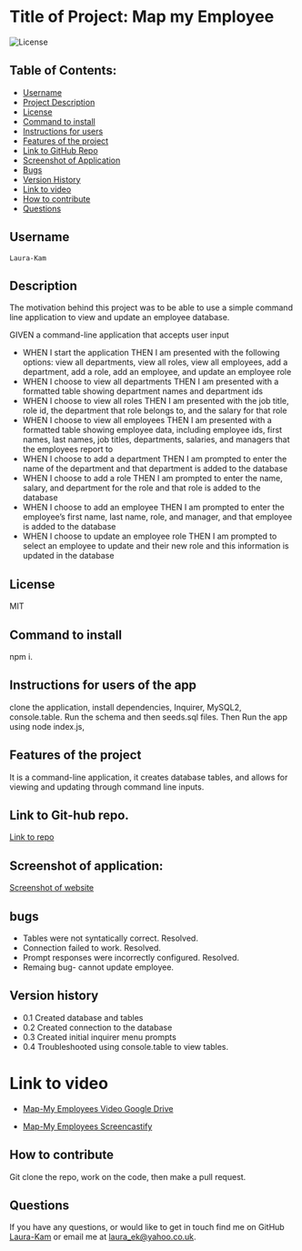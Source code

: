 # Title of Project: Map my Employee

![License](https://img.shields.io/badge/license-MIT-blue.svg)

## Table of Contents:

- [Username](#username)
- [Project Description](#description)
- [License](#license)
- [Command to install](#command-to-install)
- [Instructions for users](#instructions-for-users-of-the-app)
- [Features of the project](#features-of-the-project)
- [Link to GitHub Repo](#Link-to-Git-hub-repo.)
- [Screenshot of Application](#Screenshot-of-Application)
- [Bugs](#bugs)
- [Version History](#Version-history)
- [Link to video](#Link-to-video)
- [How to contribute](#how-to-contribute)
- [Questions](#questions)

## Username

    Laura-Kam

## Description

The motivation behind this project was to be able to use a simple command line application to view and update an employee database.

GIVEN a command-line application that accepts user input

- WHEN I start the application
  THEN I am presented with the following options: view all departments, view all roles, view all employees, add a department, add a role, add an employee, and update an employee role
- WHEN I choose to view all departments
  THEN I am presented with a formatted table showing department names and department ids
- WHEN I choose to view all roles
  THEN I am presented with the job title, role id, the department that role belongs to, and the salary for that role
- WHEN I choose to view all employees
  THEN I am presented with a formatted table showing employee data, including employee ids, first names, last names, job titles, departments, salaries, and managers that the employees report to
- WHEN I choose to add a department
  THEN I am prompted to enter the name of the department and that department is added to the database
- WHEN I choose to add a role
  THEN I am prompted to enter the name, salary, and department for the role and that role is added to the database
- WHEN I choose to add an employee
  THEN I am prompted to enter the employee’s first name, last name, role, and manager, and that employee is added to the database
- WHEN I choose to update an employee role
  THEN I am prompted to select an employee to update and their new role and this information is updated in the database

## License

MIT

## Command to install

npm i.

## Instructions for users of the app

clone the application, install dependencies, Inquirer, MySQL2, console.table. Run the schema and then seeds.sql files. Then Run the app using node index.js,

## Features of the project

It is a command-line application, it creates database tables, and allows for viewing and updating through command line inputs.

## Link to Git-hub repo.

[Link to repo](https://github.com/Laura-Kam/Map-my-employee)

## Screenshot of application:

[Screenshot of website](https://github.com/Laura-Kam/Map-my-employee/issues/2#issue-1385117481)

## bugs

- Tables were not syntatically correct. Resolved.
- Connection failed to work. Resolved.
- Prompt responses were incorrectly configured. Resolved.
- Remaing bug- cannot update employee.

## Version history

- 0.1 Created database and tables
- 0.2 Created connection to the database
- 0.3 Created initial inquirer menu prompts
- 0.4 Troubleshooted using console.table to view tables.

# Link to video

- [Map-My Employees Video Google Drive](https://drive.google.com/file/d/1Fpu0EbOrI3jwCa3uXyCOjo_Ic2fAPWVb/view)

- [Map-My Employees Screencastify](https://watch.screencastify.com/v/BGCke3UbKpUn7eX3APB7)

## How to contribute

Git clone the repo, work on the code, then make a pull request.

## Questions

If you have any questions, or would like to get in touch find me on GitHub [Laura-Kam](https://github.com/Laura-Kam)
or email me at laura_ek@yahoo.co.uk.
